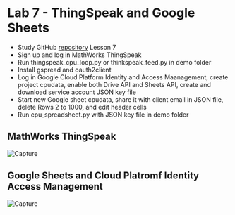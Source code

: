 # Lab 7 - ThingSpeak and Google Sheets
* Study GitHub [repository](https://github.com/kevinwlu/iot/tree/master/lesson7) Lesson 7
* Sign up and log in MathWorks ThingSpeak
* Run thingspeak_cpu_loop.py or thinkspeak_feed.py in demo folder
* Install gspread and oauth2client
* Log in Google Cloud Platform Identity and Access Maanagement, create project cpudata, enable both Drive API and Sheets API, create and download service account JSON key file
* Start new Google sheet cpudata, share it with client email in JSON file, delete Rows 2 to 1000, and edit header cells
* Run cpu_spreadsheet.py with JSON key file in demo folder

## MathWorks ThingSpeak
![Capture](https://user-images.githubusercontent.com/98130028/236382558-00977964-2f92-4c21-994e-943e62d27789.PNG)


## Google Sheets and Cloud Platromf Identity Access Management
![Capture](https://user-images.githubusercontent.com/98130028/236549351-cbf6d1c0-4659-4a80-8e4f-9183565b9be2.PNG)

